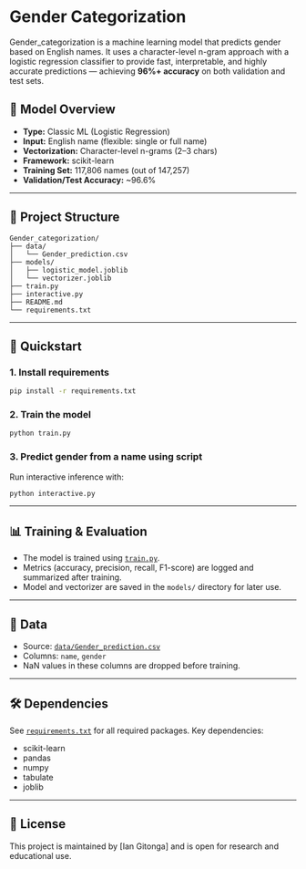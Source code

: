 
# Gender Categorization

Gender_categorization is a machine learning model that predicts gender based on English names. It uses a character-level n-gram approach with a logistic regression classifier to provide fast, interpretable, and highly accurate predictions — achieving **96%+ accuracy** on both validation and test sets.

## 🧠 Model Overview

- **Type:** Classic ML (Logistic Regression)
- **Input:** English name (flexible: single or full name)
- **Vectorization:** Character-level n-grams (2–3 chars)
- **Framework:** scikit-learn
- **Training Set:** 117,806 names (out of 147,257)
- **Validation/Test Accuracy:** ~96.6%

---

## 📁 Project Structure

```
Gender_categorization/
├── data/
│   └── Gender_prediction.csv
├── models/
│   ├── logistic_model.joblib
│   └── vectorizer.joblib
├── train.py
├── interactive.py
├── README.md
└── requirements.txt
```

---

## 🚀 Quickstart

### 1. Install requirements
```bash
pip install -r requirements.txt
```

### 2. Train the model
```bash
python train.py
```

### 3. Predict gender from a name using script
Run interactive inference with:
```bash
python interactive.py
```

---

## 📊 Training & Evaluation

- The model is trained using [`train.py`](train.py).
- Metrics (accuracy, precision, recall, F1-score) are logged and summarized after training.
- Model and vectorizer are saved in the `models/` directory for later use.

---

## 📝 Data

- Source: [`data/Gender_prediction.csv`](data/Gender_prediction.csv)
- Columns: `name`, `gender`
- NaN values in these columns are dropped before training.

---

## 🛠 Dependencies

See [`requirements.txt`](requirements.txt) for all required packages. Key dependencies:
- scikit-learn
- pandas
- numpy
- tabulate
- joblib

---

## 📄 License

This project is maintained by [Ian Gitonga] and is open for research and educational use.